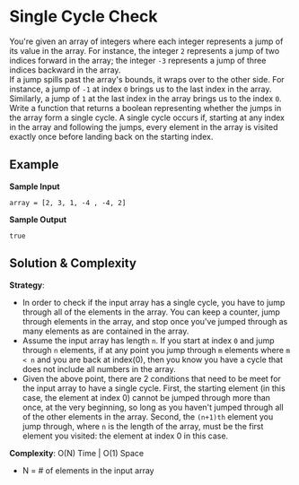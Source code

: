 # Single Cycle Check  
You're given an array of integers where each integer represents a jump of its value in the array. For instance, the integer `2` represents a jump of two indices forward in the array; the integer `-3` represents a jump of three indices backward in the array.  
If a jump spills past the array's bounds, it wraps over to the other side. For instance, a jump of `-1` at index `0` brings us to the last index in the array. Similarly, a jump of `1` at the last index in the array brings us to the index `0`.  
Write a function that returns a boolean representing whether the jumps in the array form a single cycle. A single cycle occurs if, starting at any index in the array and following the jumps, every element in the array is visited exactly once before landing back on the starting index.  

## Example  
__Sample Input__  
```
array = [2, 3, 1, -4 , -4, 2]
```
__Sample Output__  
```
true
```

## Solution & Complexity  
__Strategy__:  
* In order to check if the input array has a single cycle, you have to jump through all of the elements in the array. You can keep a counter, jump through elements in the array, and stop once you've jumped through as many elements as are contained in the array.  
* Assume the input array has length `n`. If you start at index `0` and jump through `n` elements, if at any point you jump through `m` elements where `m < n` and you are back at index(0), then you know you have a cycle that does not include all numbers in the array.
* Given the above point, there are 2 conditions that need to be meet for the input array to have a single cycle. First, the starting element (in this case, the element at index 0) cannot be jumped through more than once, at the very beginning, so long as you haven't jumped through all of the other elements in the array. Second, the `(n+1)th` element you jump through, where `n` is the length of the array, must be the first element you visited: the element at index 0 in this case.  

__Complexity__: O(N) Time | O(1) Space  
* N = # of elements in the input array